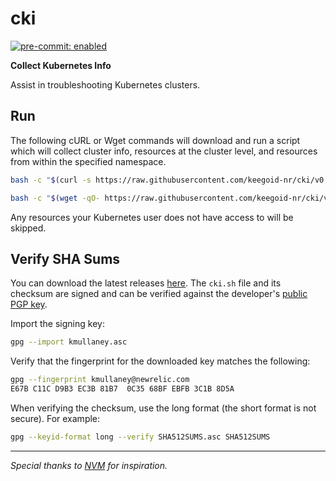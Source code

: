 # cki

[![pre-commit: enabled](https://img.shields.io/badge/pre--commit-enabled-brightgreen?logo=pre-commit&logoColor=white)](https://github.com/pre-commit/pre-commit)

**Collect Kubernetes Info**

Assist in troubleshooting Kubernetes clusters.

## Run

The following cURL or Wget commands will download and run a script which will collect cluster info, resources at the cluster level, and resources from within the specified namespace.

```sh
bash -c "$(curl -s https://raw.githubusercontent.com/keegoid-nr/cki/v0.7/cki.sh)"
```

```sh
bash -c "$(wget -qO- https://raw.githubusercontent.com/keegoid-nr/cki/v0.7/cki.sh)"
```

Any resources your Kubernetes user does not have access to will be skipped.

## Verify SHA Sums

You can download the latest releases [here](https://github.com/keegoid-nr/cki/releases). The `cki.sh` file and its checksum are signed and can be verified against the developer's [public PGP key](https://raw.githubusercontent.com/keegoid-nr/cki/main/kmullaney.asc).

Import the signing key:

```sh
gpg --import kmullaney.asc
```

Verify that the fingerprint for the downloaded key matches the following:

```sh
gpg --fingerprint kmullaney@newrelic.com
E67B C11C D9B3 EC3B 81B7  0C35 68BF EBFB 3C1B 8D5A
```

When verifying the checksum, use the long format (the short format is not secure). For example:

```sh
gpg --keyid-format long --verify SHA512SUMS.asc SHA512SUMS
```

---

*Special thanks to [NVM](https://github.com/nvm-sh/nvm) for inspiration.*
